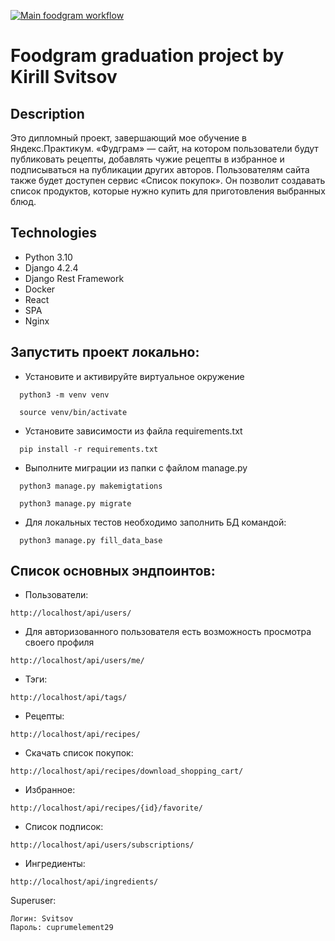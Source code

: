 [![Main foodgram workflow](https://github.com/Kirill-Svitsov/foodgram-project-react/actions/workflows/main.yml/badge.svg)](https://github.com/Kirill-Svitsov/foodgram-project-react/actions/workflows/main.yml)

# Foodgram graduation project by Kirill Svitsov

## Description

Это дипломный проект, завершающий мое обучение в Яндекс.Практикум.
«Фудграм» — сайт, на котором пользователи будут публиковать рецепты,
добавлять чужие рецепты в избранное и подписываться на публикации других авторов.
Пользователям сайта также будет доступен сервис «Список покупок».
Он позволит создавать список продуктов, которые нужно купить для приготовления выбранных блюд.

## Technologies

- Python 3.10
- Django 4.2.4
- Django Rest Framework
- Docker
- React
- SPA
- Nginx

## Запустить проект локально:

- Установите и активируйте виртуальное окружение

```
  python3 -m venv venv
```

```
  source venv/bin/activate
```

- Установите зависимости из файла requirements.txt

```
  pip install -r requirements.txt
```

- Выполните миграции из папки с файлом manage.py

```
  python3 manage.py makemigtations
```

```
  python3 manage.py migrate
```
- Для локальных тестов необходимо заполнить БД командой:
```
  python3 manage.py fill_data_base
```
## Список основных эндпоинтов:

- Пользователи:

```
http://localhost/api/users/
```

- Для авторизованного пользователя есть возможность просмотра своего профиля

```
http://localhost/api/users/me/
```

- Тэги:

```
http://localhost/api/tags/
```

- Рецепты:

```
http://localhost/api/recipes/
```

- Скачать список покупок:

```
http://localhost/api/recipes/download_shopping_cart/
```

- Избранное:

```
http://localhost/api/recipes/{id}/favorite/
```

- Список подписок:

```
http://localhost/api/users/subscriptions/
```

- Ингредиенты:

```
http://localhost/api/ingredients/
```

Superuser:

```
Логин: Svitsov
Пароль: cuprumelement29
```